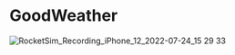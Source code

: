 # GoodWeather

![RocketSim_Recording_iPhone_12_2022-07-24_15 29 33](https://user-images.githubusercontent.com/47273077/180635333-12dd79e0-66ad-4513-9f5d-10971d23fbce.gif)
